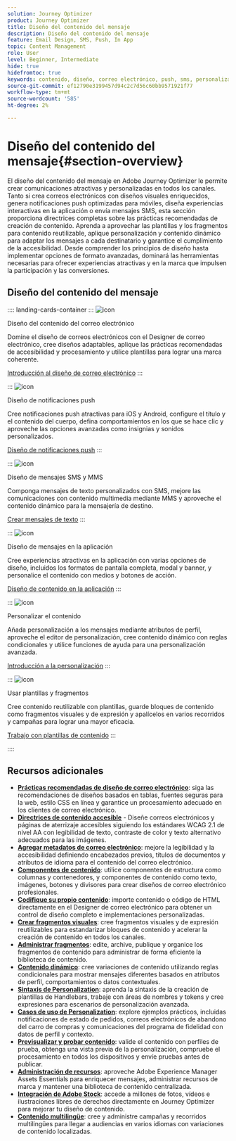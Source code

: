 ```yaml
---
solution: Journey Optimizer
product: Journey Optimizer
title: Diseño del contenido del mensaje
description: Diseño del contenido del mensaje
feature: Email Design, SMS, Push, In App
topic: Content Management
role: User
level: Beginner, Intermediate
hide: true
hidefromtoc: true
keywords: contenido, diseño, correo electrónico, push, sms, personalización, plantillas
source-git-commit: ef12790e3199457d94c2c7d56c60bb9571921f77
workflow-type: tm+mt
source-wordcount: '585'
ht-degree: 2%

---
```


# Diseño del contenido del mensaje{#section-overview}

El diseño del contenido del mensaje en Adobe Journey Optimizer le permite crear comunicaciones atractivas y personalizadas en todos los canales. Tanto si crea correos electrónicos con diseños visuales enriquecidos, genera notificaciones push optimizadas para móviles, diseña experiencias interactivas en la aplicación o envía mensajes SMS, esta sección proporciona directrices completas sobre las prácticas recomendadas de creación de contenido. Aprenda a aprovechar las plantillas y los fragmentos para contenido reutilizable, aplique personalización y contenido dinámico para adaptar los mensajes a cada destinatario y garantice el cumplimiento de la accesibilidad. Desde comprender los principios de diseño hasta implementar opciones de formato avanzadas, dominará las herramientas necesarias para ofrecer experiencias atractivas y en la marca que impulsen la participación y las conversiones.

## Diseño del contenido del mensaje

:::: landing-cards-container
:::
![icon](https://cdn.experienceleague.adobe.com/icons/email.svg)

Diseño del contenido del correo electrónico

Domine el diseño de correos electrónicos con el Designer de correo electrónico, cree diseños adaptables, aplique las prácticas recomendadas de accesibilidad y procesamiento y utilice plantillas para lograr una marca coherente.

[Introducción al diseño de correo electrónico](../email/get-started-email-design.md)
:::

:::
![icon](https://cdn.experienceleague.adobe.com/icons/mobile.svg?lang=es)

Diseño de notificaciones push

Cree notificaciones push atractivas para iOS y Android, configure el título y el contenido del cuerpo, defina comportamientos en los que se hace clic y aproveche las opciones avanzadas como insignias y sonidos personalizados.

[Diseño de notificaciones push](../push/design-push.md)
:::

:::
![icon](https://cdn.experienceleague.adobe.com/icons/chat.svg)

Diseño de mensajes SMS y MMS

Componga mensajes de texto personalizados con SMS, mejore las comunicaciones con contenido multimedia mediante MMS y aproveche el contenido dinámico para la mensajería de destino.

[Crear mensajes de texto](../sms/create-sms.md)
:::

:::
![icon](https://cdn.experienceleague.adobe.com/icons/device-mobile.svg)

Diseño de mensajes en la aplicación

Cree experiencias atractivas en la aplicación con varias opciones de diseño, incluidos los formatos de pantalla completa, modal y banner, y personalice el contenido con medios y botones de acción.

[Diseño de contenido en la aplicación](../in-app/design-in-app.md)
:::

:::
![icon](https://cdn.experienceleague.adobe.com/icons/personalization.svg)

Personalizar el contenido

Añada personalización a los mensajes mediante atributos de perfil, aproveche el editor de personalización, cree contenido dinámico con reglas condicionales y utilice funciones de ayuda para una personalización avanzada.

[Introducción a la personalización](../personalization/personalize.md)
:::

:::
![icon](https://cdn.experienceleague.adobe.com/icons/duplicate.svg)

Usar plantillas y fragmentos

Cree contenido reutilizable con plantillas, guarde bloques de contenido como fragmentos visuales y de expresión y apalícelos en varios recorridos y campañas para lograr una mayor eficacia.

[Trabajo con plantillas de contenido](../content-management/use-content-templates.md)
:::

::::


## Recursos adicionales

- **[Prácticas recomendadas de diseño de correo electrónico](../email/get-started-email-design.md#best-practices)**: siga las recomendaciones de diseños basados en tablas, fuentes seguras para la web, estilo CSS en línea y garantice un procesamiento adecuado en los clientes de correo electrónico.
- **[Directrices de contenido accesible](../email/accessible-content.md)** - Diseñe correos electrónicos y páginas de aterrizaje accesibles siguiendo los estándares WCAG 2.1 de nivel AA con legibilidad de texto, contraste de color y texto alternativo adecuados para las imágenes.
- **[Agregar metadatos de correo electrónico](../email/email-metadata.md)**: mejore la legibilidad y la accesibilidad definiendo encabezados previos, títulos de documentos y atributos de idioma para el contenido del correo electrónico.
- **[Componentes de contenido](../email/content-components.md)**: utilice componentes de estructura como columnas y contenedores, y componentes de contenido como texto, imágenes, botones y divisores para crear diseños de correo electrónico profesionales.
- **[Codifique su propio contenido](../email/code-content.md)**: importe contenido o código de HTML directamente en el Designer de correo electrónico para obtener un control de diseño completo e implementaciones personalizadas.
- **[Crear fragmentos visuales](../content-management/create-fragments.md)**: cree fragmentos visuales y de expresión reutilizables para estandarizar bloques de contenido y acelerar la creación de contenido en todos los canales.
- **[Administrar fragmentos](../content-management/manage-fragments.md)**: edite, archive, publique y organice los fragmentos de contenido para administrar de forma eficiente la biblioteca de contenido.
- **[Contenido dinámico](../personalization/dynamic-content.md)**: cree variaciones de contenido utilizando reglas condicionales para mostrar mensajes diferentes basados en atributos de perfil, comportamientos o datos contextuales.
- **[Sintaxis de Personalization](../personalization/personalization-syntax.md)**: aprenda la sintaxis de la creación de plantillas de Handlebars, trabaje con áreas de nombres y tokens y cree expresiones para escenarios de personalización avanzada.
- **[Casos de uso de Personalization](../personalization/personalization-use-case.md)**: explore ejemplos prácticos, incluidas notificaciones de estado de pedidos, correos electrónicos de abandono del carro de compras y comunicaciones del programa de fidelidad con datos de perfil y contexto.
- **[Previsualizar y probar contenido](../content-management/preview-test.md)**: valide el contenido con perfiles de prueba, obtenga una vista previa de la personalización, compruebe el procesamiento en todos los dispositivos y envíe pruebas antes de publicar.
- **[Administración de recursos](../integrations/assets.md)**: aproveche Adobe Experience Manager Assets Essentials para enriquecer mensajes, administrar recursos de marca y mantener una biblioteca de contenido centralizada.
- **[Integración de Adobe Stock](../integrations/stock.md)**: accede a millones de fotos, vídeos e ilustraciones libres de derechos directamente en Journey Optimizer para mejorar tu diseño de contenido.
- **[Contenido multilingüe](../content-management/multilingual-gs.md)**: cree y administre campañas y recorridos multilingües para llegar a audiencias en varios idiomas con variaciones de contenido localizadas.

